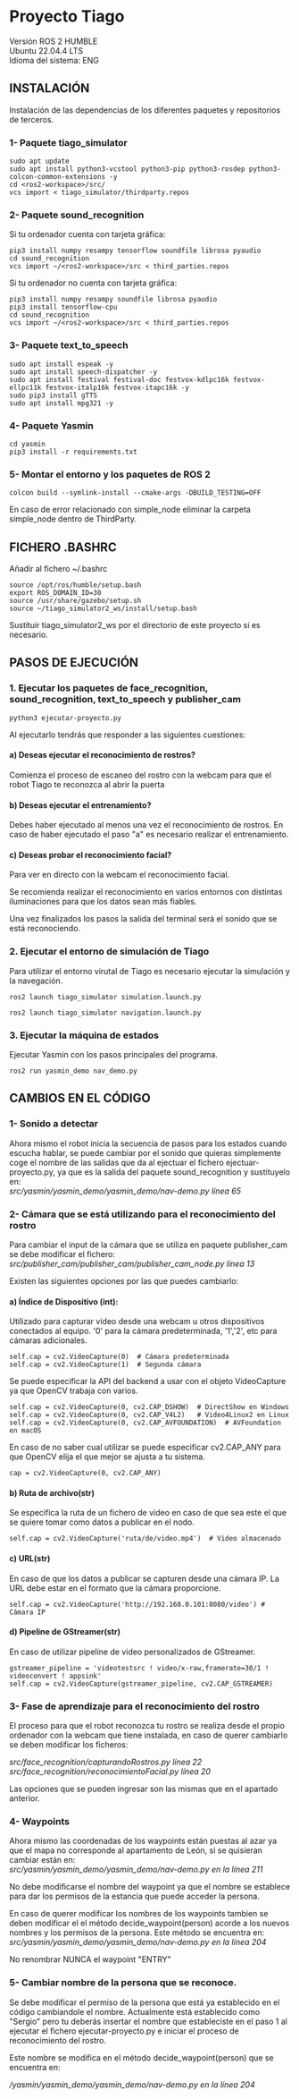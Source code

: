 # Proyecto Tiago 
Versión ROS 2 HUMBLE  
Ubuntu 22.04.4 LTS  
Idioma del sistema: ENG  

## INSTALACIÓN

Instalación de las dependencias de los diferentes paquetes y repositorios de terceros.

### 1- Paquete tiago_simulator
```shell
sudo apt update
sudo apt install python3-vcstool python3-pip python3-rosdep python3-colcon-common-extensions -y
cd <ros2-workspace>/src/
vcs import < tiago_simulator/thirdparty.repos
```
### 2- Paquete sound_recognition
Si tu ordenador cuenta con tarjeta gráfica:
```shell
pip3 install numpy resampy tensorflow soundfile librosa pyaudio
cd sound_recognition
vcs import ~/<ros2-workspace>/src < third_parties.repos
```
Si tu ordenador no cuenta con tarjeta gráfica:
```shell
pip3 install numpy resampy soundfile librosa pyaudio
pip3 install tensorflow-cpu
cd sound_recognition
vcs import ~/<ros2-workspace>/src < third_parties.repos
```

### 3- Paquete text_to_speech
```shell
sudo apt install espeak -y
sudo apt install speech-dispatcher -y
sudo apt install festival festival-doc festvox-kdlpc16k festvox-ellpc11k festvox-italp16k festvox-itapc16k -y
sudo pip3 install gTTS
sudo apt install mpg321 -y
```
### 4- Paquete Yasmin
```shell
cd yasmin
pip3 install -r requirements.txt
```

### 5- Montar el entorno y los paquetes de ROS 2
```shell
colcon build --symlink-install --cmake-args -DBUILD_TESTING=OFF
```
En caso de error relacionado con simple_node eliminar la carpeta simple_node dentro de ThirdParty.

## FICHERO .BASHRC
Añadir al fichero ~/.bashrc
```shell
source /opt/ros/humble/setup.bash
export ROS_DOMAIN_ID=30
source /usr/share/gazebo/setup.sh
source ~/tiago_simulator2_ws/install/setup.bash
```
Sustituir tiago_simulator2_ws por el directorio de este proyecto si es necesario.

## PASOS DE EJECUCIÓN

### 1. Ejecutar los paquetes de face_recognition, sound_recognition, text_to_speech y publisher_cam
```shell
python3 ejecutar-proyecto.py
```
Al ejecutarlo tendrás que responder a las siguientes cuestiones:

#### a) Deseas ejecutar el reconocimiento de rostros?
Comienza el proceso de escaneo del rostro con la webcam para que el robot Tiago te reconozca al abrir la puerta

#### b) Deseas ejecutar el entrenamiento?
Debes haber ejecutado al menos una vez el reconocimiento de rostros. En caso de haber ejecutado el paso "a" es necesario realizar el entrenamiento.

#### c) Deseas probar el reconocimiento facial?
Para ver en directo con la webcam el reconocimiento facial.  

Se recomienda realizar el reconocimiento en varios entornos con distintas iluminaciones para que los datos sean más fiables.  

Una vez finalizados los pasos la salida del terminal será el sonido que se está reconociendo.

### 2. Ejecutar el entorno de simulación de Tiago

Para utilizar el entorno virutal de Tiago es necesario ejecutar la simulación y la navegación.
```shell
ros2 launch tiago_simulator simulation.launch.py
```
```shell
ros2 launch tiago_simulator navigation.launch.py
```

### 3. Ejecutar la máquina de estados

Ejecutar Yasmin con los pasos principales del programa.

```shell
ros2 run yasmin_demo nav_demo.py
```

## CAMBIOS EN EL CÓDIGO
### 1- Sonido a detectar
Ahora mismo el robot inicia la secuencia de pasos para los estados cuando escucha hablar, se puede cambiar por el sonido que quieras simplemente coge el nombre de las salidas que da al ejectuar el fichero ejectuar-proyecto.py, ya que es la salida del paquete sound_recognition y sustituyelo en:  
*src/yasmin/yasmin_demo/yasmin_demo/nav-demo.py línea 65*

### 2- Cámara que se está utilizando para el reconocimiento del rostro
Para cambiar el input de la cámara que se utiliza en paquete publisher_cam se debe modificar el fichero:  
*src/publisher_cam/publisher_cam/publisher_cam_node.py línea 13*  

Existen las siguientes opciones por las que puedes cambiarlo:

#### a) Índice de Dispositivo (int):
Utilizado para capturar vídeo desde una webcam u otros dispositivos conectados al equipo. '0' para la cámara predeterminada, '1','2', etc para cámaras adicionales.
```shell
self.cap = cv2.VideoCapture(0)  # Cámara predeterminada
self.cap = cv2.VideoCapture(1)  # Segunda cámara
```
Se puede especificar la API del backend a usar con el objeto VideoCapture ya que OpenCV trabaja con varios.
```shell
self.cap = cv2.VideoCapture(0, cv2.CAP_DSHOW)  # DirectShow en Windows
self.cap = cv2.VideoCapture(0, cv2.CAP_V4L2)   # Video4Linux2 en Linux
self.cap = cv2.VideoCapture(0, cv2.CAP_AVFOUNDATION)  # AVFoundation en macOS
```
En caso de no saber cual utilizar se puede especificar cv2.CAP_ANY para que OpenCV elija el que mejor se ajusta a tu sistema.
```shell
cap = cv2.VideoCapture(0, cv2.CAP_ANY)
```

#### b) Ruta de archivo(str)
Se especifica la ruta de un fichero de video en caso de que sea este el que se quiere tomar como datos a publicar en el nodo.
```shell
self.cap = cv2.VideoCapture('ruta/de/video.mp4')  # Video almacenado
```

#### c) URL(str)
En caso de que los datos a publicar se capturen desde una cámara IP. La URL debe estar en el formato que la cámara proporcione.
```shell
self.cap = cv2.VideoCapture('http://192.168.0.101:8080/video') # Cámara IP
```

#### d) Pipeline de GStreamer(str)
En caso de utilizar pipeline de video personalizados de GStreamer.
```shell
gstreamer_pipeline = 'videotestsrc ! video/x-raw,framerate=30/1 ! videoconvert ! appsink'
self.cap = cv2.VideoCapture(gstreamer_pipeline, cv2.CAP_GSTREAMER)
```
### 3- Fase de aprendizaje para el reconocimiento del rostro
El proceso para que el robot reconozca tu rostro se realiza desde el propio ordenador con la webcam que tiene instalada, en caso de querer cambiarlo se deben modificar los ficheros:  

*src/face_recognition/capturandoRostros.py línea 22*  
*src/face_recognition/reconocimientoFacial.py línea 20*  

Las opciones que se pueden ingresar son las mismas que en el apartado anterior.

### 4- Waypoints
Ahora mismo las coordenadas de los waypoints están puestas al azar ya que el mapa no corresponde al apartamento de León, si se quisieran cambiar están en:  
*src/yasmin/yasmin_demo/yasmin_demo/nav-demo.py en la línea 211*  
 
No debe modificarse el nombre del waypoint ya que el nombre se establece para dar los permisos de la estancia que puede acceder la persona.  

En caso de querer modificar los nombres de los waypoints tambien se deben modificar el el método decide_waypoint(person) acorde a los nuevos nombres y los permisos de la persona. Este método se encuentra en:  
*src/yasmin/yasmin_demo/yasmin_demo/nav-demo.py en la línea 204*  

No renombrar NUNCA el waypoint "ENTRY"

### 5- Cambiar nombre de la persona que se reconoce.
Se debe modificar el permiso de la persona que está ya establecido en el código cambiandole el nombre. Actualmente está establecido como "Sergio" pero tu deberás insertar el nombre que estableciste en el paso 1 al ejecutar el fichero ejecutar-proyecto.py e iniciar el proceso de reconocimiento del rostro.  

Este nombre se modifica en el método decide_waypoint(person) que se encuentra en:  

*/yasmin/yasmin_demo/yasmin_demo/nav-demo.py en la línea 204*

